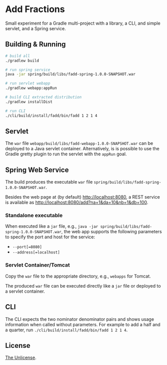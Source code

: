 # Add Fractions
Small experiment for a Gradle multi-project with a library, a CLI, and simple servlet, and a Spring service.

## Building & Running
```bash
# build all
./gradlew build

# run spring service
java -jar spring/build/libs/fadd-spring-1.0.0-SNAPSHOT.war

# run servlet webapp
./gradlew webapp:appRun

# build CLI extracted distribution
./gradlew installDist

# run CLI
./cli/build/install/fadd/bin/fadd 1 2 1 4
```

## Servlet
The `war` file `webapp/build/libs/fadd-webapp-1.0.0-SNAPSHOT.war` can be deployed to a Java servlet container. Alternatively, is is possible to use the Gradle gretty plugin to run the servlet with the `appRun` goal.

## Spring Web Service
The build produces the executable `war` file `spring/build/libs/fadd-spring-1.0.0-SNAPSHOT.war`.

Besides the web page at (by default) <http://localhost:8080>, a REST service is available as <http://localhost:8080/add?na=1&da=10&nb=1&db=100>.

### Standalone executable
When executed like a `jar` file, e.g., `java -jar spring/build/libs/fadd-spring-1.0.0-SNAPSHOT.war`, the web app supports the following parameters to specify the port and host for the service:
* `--port[=8080]`
* `--address[=localhost]`

### Servlet Container/Tomcat
Copy the `war` file to the appropriate directory, e.g., `webapps` for Tomcat.

The produced `war` file can be executed directly like a `jar` file or deployed to a servlet container.

## CLI
The CLI expects the two nominator denominator pairs and shows usage information when called without parameters. For example to add a half and a quarter, run `./cli/build/install/fadd/bin/fadd 1 2 1 4`.

## License
[The Unlicense](LICENSE).
